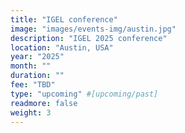 ```yaml
---
title: "IGEL conference"
image: "images/events-img/austin.jpg"
description: "IGEL 2025 conference"
location: "Austin, USA"
year: "2025"
month: ""
duration: ""
fee: "TBD"
type: "upcoming" #[upcoming/past]
readmore: false
weight: 3
---
```



